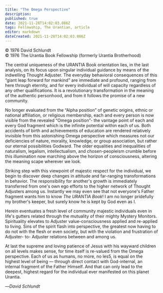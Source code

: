 ```yaml
---
title: "The Omega Perspective"
description: 
published: true
date: 2021-11-28T14:02:03.086Z
tags: Fellowship, The Urantian, article
editor: markdown
dateCreated: 2021-11-28T14:02:03.086Z
---
```


<p class="v-card v-sheet theme--light grey lighten-3 px-2">© 1976 David Schlundt<br>© 1976 The Urantia Book Fellowship (formerly Urantia Brotherhood)</p>

The central uniqueness of the URANTIA Book orientation lies, in the last analysis, on its focus upon singular individual guidance by means of the indwelling Thought Adjuster. The everyday behavioral consequences of this “giant leap forward for mankind” are immediate and profound, ranging from here through eternity, and for every individual of will capacity regardless of any other qualifications. It is a revolutionary transformation in the meaning of the authentic personhood, and from it follows the promise of a new community.

No longer evaluated from the “Alpha position” of genetic origins, ethnic or national affiliation, or religious membership, each and every person is now visible from the revealed “Omega position”- the vantage point of each and every God fragment which is the infinite potential within each of us. Both accidents of birth and achievements of education are rendered relatively invisible from this astonishing Omega perspective which measures not our deficiencies of nature, morality, knowledge, or group association, but rather our eternal possibilities Godward. The older equalities and inequalities of naturalism, legalism, intellectualism, and chosen-peopleism crumble before this illumination now marching above the horizon of consciousness, altering the meaning scape wherever we look.

Striking step with this viewpoint of majestic respect for the individual, we begin to discover deep changes in attitude and far-ranging transformations in behavior. The responsibility for another's growth is immediately transferred from one's own ego efforts to the higher network of Thought Adjusters among us. Instantly we may even see that not everyone's Father fragment wants him to know _The URANTIA Book_! I am no longer pridefully my brother's keeper, but surely know he is kept by God even as I.

Herein eventuates a fresh level of community majestic individuals even in life's gutters related through the mutuality of their mighty Mystery Monitors. Spirituality elevates to Adjuster value-consciousness applied and re-applied to living. Sins of the spirit flash into perspective, the greatest now having to do not with the flesh or even society, but with the violation and frustration of Adjuster- to- Adjuster relations between and among us.

At last the supreme and loving patience of Jesus with his wayward children on all levels makes sense, for time itself is re-valued from the Omega perspective. Each of us as humans, no more, no les5, is equal on the highest level of being — through direct contact with God-internal, an internal fragment of the Father Himself. And that can only lead to the deepest, highest regard for the individual ever manifested on this planet Urantia.

—_David Schlundt_
